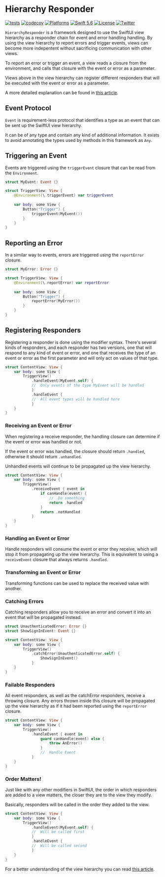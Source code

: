 # Hierarchy Responder

[![tests](https://github.com/EmilioPelaez/HierarchyResponder/actions/workflows/tests.yml/badge.svg)](https://github.com/EmilioPelaez/HierarchyResponder/actions/workflows/tests.yml)
[![codecov](https://codecov.io/gh/EmilioPelaez/HierarchyResponder/branch/main/graph/badge.svg?token=05Y9RYF45B)](https://codecov.io/gh/EmilioPelaez/HierarchyResponder)
[![Platforms](https://img.shields.io/badge/platforms-iOS%20|%20macOS%20|%20tvOS%20%20|%20watchOS-lightgray.svg)]()
[![Swift 5.6](https://img.shields.io/badge/swift-5.6-orange.svg?style=flat)](https://developer.apple.com/swift)
[![License](https://img.shields.io/badge/license-MIT-lightgrey.svg)](https://opensource.org/licenses/MIT)
[![Twitter](https://img.shields.io/badge/twitter-@emiliopelaez-blue.svg)](http://twitter.com/emiliopelaez)

`HierarchyResponder` is a framework designed to use the SwiftUI view hierarchy as a responder chain for event and error handling handling. By using the view hierarchy to report errors and trigger events, views can become more indepentent without sacrificing communication with other views.

To report an error or trigger an event, a view reads a closure from the environment, and calls that closure with the event or error as a parameter.

Views above in the view hierarchy can register different responders that will be executed with the event or error as a parameter.

A more detailed explanation can be found in [this article](https://betterprogramming.pub/building-a-responder-chain-using-the-swiftui-view-hierarchy-2a08df23689c).

## Event Protocol

`Event` is requirement-less protocol that identifies a type as an event that can be sent up the SwiftUI view hierarchy.

It can be of any type and contain any kind of additional information. It exists to avoid annotating the types used by methods in this framework as `Any`.

## Triggering an Event

Events are triggered using the `triggerEvent` closure that can be read from the `Environment`.

```swift
struct MyEvent: Event {}

struct TriggerView: View {
	@Environment(\.triggerEvent) var triggerEvent
	
	var body: some View {
		Button("Trigger") {
			triggerEvent(MyEvent())
		}
	}
}
```

## Reporting an Error

In a similar way to events, errors are triggered using the `reportError` closure.

```swift
struct MyError: Error {}

struct TriggerView: View {
	@Environment(\.reportError) var reportError
	
	var body: some View {
		Button("Trigger") {
			reportError(MyError())
		}
	}
}
```

## Registering Responders

Registering a responder is done using the modifier syntax. There's several kinds of responders, and each responder has two versions, one that will respond to any kind of event or error, and one that receives the type of an event or error as the first parameter and will only act on values of that type.

```swift
struct ContentView: View {
	var body: some View {
		TriggerView()
			.handleEvent(MyEvent.self) {
			//	Only events of the type MyEvent will be handled
			}
			.handleEvent {
			//	All event types will be handled here
			}
	}
}
```

### Receiving an Event or Error

When registering a receive responder, the handling closure can determine if the event or error was handled or not.

If the event or error was handled, the closure should return `.handled`, otherwise it should return `.unhandled`.

Unhandled events will continue to be propagated up the view hierarchy.

```swift
struct ContentView: View {
	var body: some View {
		TriggerView()
			.receiveEvent { event in
				if canHandle(event) {
					//	Do something
					return .handled
				}
				return .notHandled
			}
	}
}
```

### Handling an Event or Error

Handle responders will consume the event or error they receive, which will stop it from propagating up the view hierarchy. This is equivalent to using a `receiveEvent` closure that always returns `.handled`.


### Transforming an Event or Error

Transforming functions can be used to replace the received value with another.

### Catching Errors

Catching responders allow you to receive an error and convert it into an event that will be propagated instead.

```swift
struct UnauthenticatedError: Error {}
struct ShowSignInEvent: Event {}

struct ContentView: View {
	var body: some View {
		TriggerView()
			.catchError(UnauthenticatedError.self) {
				ShowSignInEvent()
			}
	}
}
```

### Failable Responders

All event responders, as well as the catchError responders, receive a throwing closure. Any errors thrown inside this closure will be propagated up the view hierarchy as if it had been reported using the `reportError` closure.

```swift
struct ContentView: View {
	var body: some View {
		TriggerView()
			.handleEvent { event in
				guard canHandle(event) else {
					throw AnError()
				}
				//	Handle Event
			}
	}
}
```

### Order Matters!

Just like with any other modifiers in SwiftUI, the order in which responders are added to a view matters, the closer they are to the view they modify.

Basically, responders will be called in the order they added to the view.

```swift
struct ContentView: View {
	var body: some View {
		TriggerView()
			.handleEvent(MyEvent.self) {
			//	Will be called first
			}
			.handleEvent {
			//	Will be called second
			}
	}
}
```

For a better understanding of the view hierarchy you can read [this article](https://betterprogramming.pub/building-a-responder-chain-using-the-swiftui-view-hierarchy-2a08df23689c).
